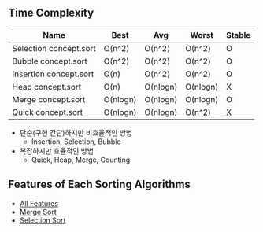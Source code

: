 ## Time Complexity
| Name           | Best     | Avg      | Worst    | Stable |
|----------------|----------|----------|----------|--------|
| Selection concept.sort | O(n^2)   | O(n^2)   | O(n^2)   | O      |      
| Bubble concept.sort    | O(n^2)   | O(n^2)   | O(n^2)   | O      |
| Insertion concept.sort | O(n)     | O(n^2)   | O(n^2)   | O      |
| Heap concept.sort      | O(n)     | O(nlogn) | O(nlogn) | X      |
| Merge concept.sort     | O(nlogn) | O(nlogn) | O(nlogn) | O      |
| Quick concept.sort     | O(nlogn) | O(nlogn) | O(n^2)   | X      |
- 단순(구현 간단)하지만 비효율적인 방법
  - Insertion, Selection, Bubble
- 복잡하지만 효율적인 방법
   - Quick, Heap, Merge, Counting
## Features of Each Sorting Algorithms
- [All Features](https://coding-factory.tistory.com/615)
- [Merge Sort](https://www.daleseo.com/sort-merge/)
- [Selection Sort](https://gmlwjd9405.github.io/2018/05/06/algorithm-selection-sort.html)